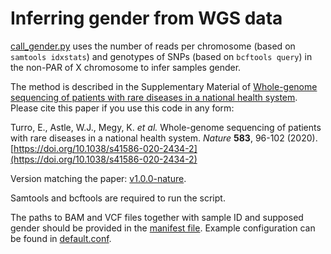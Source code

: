 # Inferring gender from WGS data

[call_gender.py](call_gender.py) uses the number of reads per chromosome (based on `samtools idxstats`) and genotypes of SNPs (based on `bcftools query`) in the non-PAR of X chromosome to infer samples gender.

The method is described in the Supplementary Material of [Whole-genome sequencing of patients with rare diseases in a national health system](https://doi.org/10.1038/s41586-020-2434-2). Please cite this paper if you use this code in any form:

Turro, E., Astle, W.J., Megy, K. *et al.* Whole-genome sequencing of patients with rare diseases in a national health system. *Nature* **583**, 96-102 (2020). [https://doi.org/10.1038/s41586-020-2434-2](https://doi.org/10.1038/s41586-020-2434-2)

Version matching the paper: [v1.0.0-nature](https://github.com/shamardina/WGSgender/releases/tag/v1.0.0-nature).

Samtools and bcftools are required to run the script.

The paths to BAM and VCF files together with sample ID and supposed gender should be provided in the [manifest file](input/manifest.txt). Example configuration can be found in [default.conf](default.conf).
